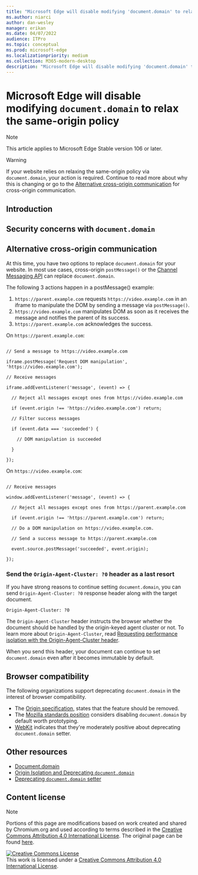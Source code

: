 ```yaml
---
title: "Microsoft Edge will disable modifying 'document.domain' to relax the same-origin policy"
ms.author: niarci
author: dan-wesley
manager: erikan
ms.date: 04/07/2022
audience: ITPro
ms.topic: conceptual
ms.prod: microsoft-edge
ms.localizationpriority: medium
ms.collection: M365-modern-desktop
description: "Microsoft Edge will disable modifying 'document.domain' to relax the same-origin policy"
---
```


# Microsoft Edge will disable modifying `document.domain` to relax the same-origin policy

> [!NOTE]
> This article applies to Microsoft Edge Stable version 106 or later.

> [!WARNING]
> If your website relies on relaxing the same-origin policy via `document.domain`, your action is required. Continue to read more about why this is changing or go to the [Alternative cross-origin communication](#alternative-cross-origin-communication) for cross-origin communication.

## Introduction


## Security concerns with `document.domain`



## Alternative cross-origin communication

At this time, you have two options to replace `document.domain` for your website. In most use cases, cross-origin `postMessage()` or the [Channel Messaging API](https://developer.mozilla.org/en-US/docs/Web/API/Channel_Messaging_API) can replace `document.domain`.

The following 3 actions happen in a postMessage() example:

1. `https://parent.example.com` requests `https://video.example.com` in an iframe to manipulate the DOM by sending a message via `postMessage()`.
2. `https://video.example.com` manipulates DOM as soon as it receives the message and notifies  the parent of its success.
3. `https://parent.example.com` acknowledges the success.


On `https://parent.example.com`:

```

// Send a message to https://video.example.com 

iframe.postMessage('Request DOM manipulation', 'https://video.example.com'); 

// Receive messages 

iframe.addEventListener('message', (event) => { 

  // Reject all messages except ones from https://video.example.com 

  if (event.origin !== 'https://video.example.com') return; 

  // Filter success messages 

  if (event.data === 'succeeded') { 

    // DOM manipulation is succeeded 

  } 

}); 

```

On `https://video.example.com`:

```

// Receive messages 

window.addEventListener('message', (event) => { 

  // Reject all messages except ones from https://parent.example.com 

  if (event.origin !== 'https://parent.example.com') return; 

  // Do a DOM manipulation on https://video.example.com. 

  // Send a success message to https://parent.example.com 

  event.source.postMessage('succeeded', event.origin); 

}); 

```

### Send the `Origin-Agent-Cluster: ?0` header as a last resort

If you have strong reasons to continue setting `document.domain`, you can send `Origin-Agent-Cluster: ?0` response header along with the target document.

```
Origin-Agent-Cluster: ?0 
```


The `Origin-Agent-Cluster` header instructs the browser whether the document should be handled by the origin-keyed agent cluster or not. To learn more about `Origin-Agent-Cluster`, read [Requesting performance isolation with the Origin-Agent-Cluster header](https://web.dev/origin-agent-cluster/).

When you send this header, your document can continue to set `document.domain` even after it becomes immutable by default.

## Browser compatibility

The following organizations support deprecating `document.domain` in the interest of browser compatibility.

- The [Origin specification](https://html.spec.whatwg.org/multipage/origin.html#:~:text=Because%20of%20these%20security%20pitfalls%2C%20this%20feature%20is%20in%20the%20process%20of%20being%20removed%20from%20the%20web%20platform), states that the feature should be removed.
- The [Mozilla standards position](https://github.com/mozilla/standards-positions/issues/601) considers disabling `document.domain` by default worth prototyping.
- [WebKit](https://github.com/w3ctag/design-reviews/issues/564#issuecomment-768450217) indicates that they're moderately positive about deprecating `document.domain` setter.

## Other resources

- [Document.domain](https://developer.mozilla.org/en-US/docs/Web/API/Document/domain)
- [Origin Isolation and Deprecating `document.domain`](https://github.com/mikewest/deprecating-document-domain/)
- [Deprecating `document.domain` setter](https://github.com/w3ctag/design-reviews/issues/564)

## Content license

> [!NOTE]
> Portions of this page are modifications based on work created and shared by Chromium.org and used according to terms 
  described in the [Creative Commons Attribution 4.0 International License](http://creativecommons.org/licenses/by/4.0/). The original page can be found [here](https://github.com/google/re2/wiki/Syntax).
  
<a rel="license" href="http://creativecommons.org/licenses/by/4.0/"><img alt="Creative Commons License" src="https://i.creativecommons.org/l/by/4.0/88x31.png" /></a><br />This work is licensed under a <a rel="license" href="http://creativecommons.org/licenses/by/4.0/">Creative Commons Attribution 4.0 International License</a>.